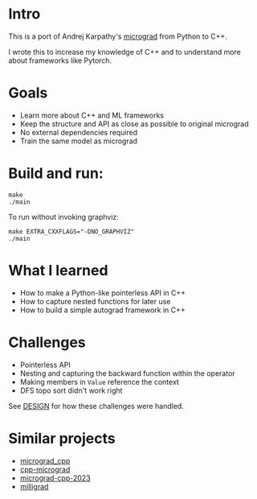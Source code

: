 # Intro
This is a port of Andrej Karpathy's [micrograd](https://github.com/karpathy/micrograd)
from Python to C++.

I wrote this to increase my knowledge of C++ and to understand more about
frameworks like Pytorch.

# Goals
* Learn more about C++ and ML frameworks
* Keep the structure and API as close as possible to original micrograd
* No external dependencies required
* Train the same model as micrograd

# Build and run:

```
make
./main
```

To run without invoking graphviz:

```
make EXTRA_CXXFLAGS="-DNO_GRAPHVIZ"
./main
```

# What I learned

* How to make a Python-like pointerless API in C++
* How to capture nested functions for later use
* How to build a simple autograd framework in C++

# Challenges

* Pointerless API
* Nesting and capturing the backward function within the operator
* Making members in `Value` reference the context
* DFS topo sort didn't work right

See [DESIGN](DESIGN.md) for how these challenges were handled.

# Similar projects

* [micrograd_cpp](https://github.com/Jac-Zac/micrograd_cpp/)
* [cpp-micrograd](https://github.com/10-zin/cpp-micrograd)
* [micrograd-cpp-2023](https://github.com/kfish/micrograd-cpp-2023)
* [milligrad](https://github.com/NerusSkyhigh/milligrad.cpp)